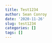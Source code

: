 ```yaml
---
title: Test1234
author: Sean Conroy
date: '2020-11-26'
slug: test1234
categories: []
tags: []
---
```

